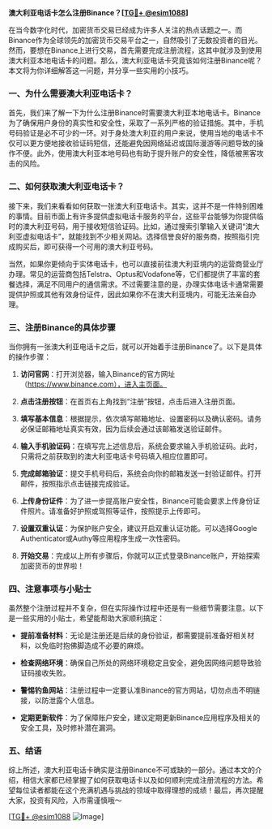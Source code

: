 **澳大利亚电话卡怎么注册Binance？[[TG💪+ @esim1088](https://t.me/s/esim1088)]**

在当今数字化时代，加密货币交易已经成为许多人关注的热点话题之一。而Binance作为全球领先的加密货币交易平台之一，自然吸引了无数投资者的目光。然而，要想在Binance上进行交易，首先需要完成注册流程，这其中就涉及到使用澳大利亚本地电话卡的问题。那么，澳大利亚电话卡究竟该如何注册Binance呢？本文将为你详细解答这一问题，并分享一些实用的小技巧。

### 一、为什么需要澳大利亚电话卡？

首先，我们来了解一下为什么注册Binance时需要澳大利亚本地电话卡。Binance为了确保用户身份的真实性和安全性，采取了一系列严格的验证措施。其中，手机号码验证是必不可少的一环。对于身处澳大利亚的用户来说，使用当地的电话卡不仅可以更方便地接收验证码短信，还能避免因网络延迟或国际漫游等问题导致的操作不便。此外，使用澳大利亚本地号码也有助于提升账户的安全性，降低被黑客攻击的风险。

### 二、如何获取澳大利亚电话卡？

接下来，我们来看看如何获取一张澳大利亚电话卡。其实，这并不是一件特别困难的事情。目前市面上有许多提供虚拟电话卡服务的平台，这些平台能够为你提供临时的澳大利亚号码，用于接收短信验证码。比如，通过搜索引擎输入关键词“澳大利亚虚拟电话卡”，就能找到不少相关网站。选择信誉良好的服务商，按照指引完成购买后，即可获得一个可用的澳大利亚号码。

当然，如果你更倾向于实体电话卡，也可以直接前往澳大利亚境内的运营商营业厅办理。常见的运营商包括Telstra、Optus和Vodafone等，它们都提供了丰富的套餐选择，满足不同用户的通信需求。不过需要注意的是，办理实体电话卡通常需要提供护照或其他有效身份证件，因此如果你不在澳大利亚境内，可能无法亲自办理。

### 三、注册Binance的具体步骤

当你拥有一张澳大利亚电话卡之后，就可以开始着手注册Binance了。以下是具体的操作步骤：

1. **访问官网**：打开浏览器，输入Binance的官方网址（https://www.binance.com），进入主页面。
   
2. **点击注册按钮**：在首页右上角找到“注册”按钮，点击后进入注册页面。

3. **填写基本信息**：根据提示，依次填写邮箱地址、设置密码以及确认密码。请务必保证邮箱地址真实有效，因为后续会通过该邮箱发送验证邮件。

4. **输入手机验证码**：在填写完上述信息后，系统会要求输入手机验证码。此时，只需将之前获取到的澳大利亚电话卡号码填入相应位置即可。

5. **完成邮箱验证**：提交手机号码后，系统会向你的邮箱发送一封验证邮件。打开邮件，按照指示点击链接完成验证。

6. **上传身份证件**：为了进一步提高账户安全性，Binance可能会要求上传身份证件照片。请准备好护照或驾照等证件，按照提示上传即可。

7. **设置双重认证**：为保护账户安全，建议开启双重认证功能。可以选择Google Authenticator或Authy等应用程序生成一次性密码。

8. **开始交易**：完成以上所有步骤后，你就可以正式登录Binance账户，开始探索加密货币的世界啦！

### 四、注意事项与小贴士

虽然整个注册过程并不复杂，但在实际操作过程中还是有一些细节需要注意。以下是一些实用的小贴士，希望能帮助大家顺利搞定：

- **提前准备材料**：无论是注册还是后续的身份验证，都需要提前准备好相关材料，以免临时抱佛脚造成不必要的麻烦。
  
- **检查网络环境**：确保自己所处的网络环境稳定且安全，避免因网络问题导致验证码接收失败。

- **警惕钓鱼网站**：注册过程中一定要认准Binance的官方网站，切勿点击不明链接，以防泄露个人信息。

- **定期更新软件**：为了保障账户安全，建议定期更新Binance应用程序及相关的安全工具，及时修补潜在漏洞。

### 五、结语

综上所述，澳大利亚电话卡确实是注册Binance不可或缺的一部分。通过本文的介绍，相信大家都已经掌握了如何获取电话卡以及如何顺利完成注册流程的方法。希望每位读者都能在这个充满机遇与挑战的领域中取得理想的成绩！最后，再次提醒大家，投资有风险，入市需谨慎哦～

[[TG💪+ @esim1088](https://t.me/s/esim1088) ![Image](https://i.postimg.cc/4NQfJmqS/Snipaste-2025-05-13-00-14-12.png)]